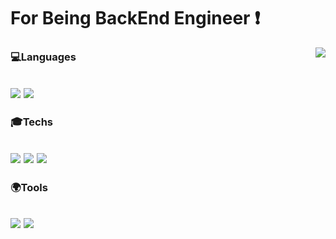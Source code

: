 # For Being BackEnd Engineer ❗️



<img align='right' src="https://github-readme-stats.vercel.app/api?username=namest504&show_icons=true&theme=github_dark">

### 💻Languages

<img src="https://img.shields.io/badge/Java-FF0000.svg?&style=flat&logo=Java&logoColor=white"/> <img src="https://img.shields.io/badge/python-3776AB?style=flat&logo=python&logoColor=white"/>
---

### 🎓Techs

<img src="https://img.shields.io/badge/SpringBoot-6DB33F?style=flat&logo=springboot&logoColor=white"/> <img src="https://img.shields.io/badge/MariaDB-003545?style=flat&logo=mariadb&logoColor=white"/>  <img src="https://img.shields.io/badge/DOCKER-2496ED?style=flat&logo=docker&logoColor=white"/> 
---

### 🌍Tools

<img src="https://img.shields.io/badge/AWS-232F3E?style=flat&logo=amazonaws&logoColor=white"/> <img src="https://img.shields.io/badge/EC2-FF9900?style=flat&logo=amazonec2&logoColor=white"/> 
---
<!-- ![List's GitHub stats](https://github-readme-stats.vercel.app/api?username=namest504&show_icons=true&theme=github_dark) -->

<!--
**namest504/namest504** is a ✨ _special_ ✨ repository because its `README.md` (this file) appears on your GitHub profile.

Here are some ideas to get you started:

- 🔭 I’m currently working on ...
- 🌱 I’m currently learning ...
- 👯 I’m looking to collaborate on ...
- 🤔 I’m looking for help with ...
- 💬 Ask me about ...
- 📫 How to reach me: ...
- 😄 Pronouns: ...
- ⚡ Fun fact: ...
-->
